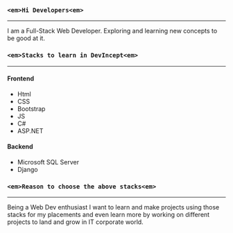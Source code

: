 ### `<em>Hi Developers<em>`
------------------------------------------

I am a Full-Stack Web Developer. Exploring and learning new concepts to be good at it.

### `<em>Stacks to learn in DevIncept<em>`
-------------------------------------------

#### Frontend

* Html       
* CSS     
* Bootstrap       
* JS      
* C#      
* ASP.NET

#### Backend

* Microsoft SQL Server        
* Django

### `<em>Reason to choose the above stacks<em>`
--------------------------------------------

Being a Web Dev enthusiast I want to learn and make projects using those stacks for my placements and even learn more by working on different projects to land and grow in IT corporate world.

